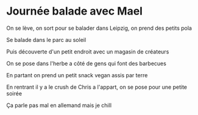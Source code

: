 # Journée balade avec Mael 
On se lève, on sort pour se balader dans Leipzig, on prend des petits pola

Se balade dans le parc au soleil 

Puis découverte d'un petit endroit avec un magasin de créateurs

On se pose dans l'herbe a côté de gens qui font des barbecues

En partant on prend un petit snack vegan assis par terre

En rentrant il y a le crush de Chris a l'appart, on se pose pour une petite soirée 

Ça parle pas mal en allemand mais je chill 

